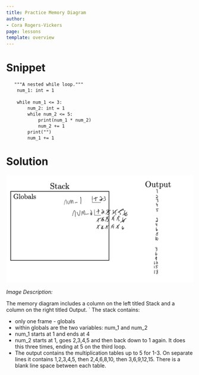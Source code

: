 ```yaml
---
title: Practice Memory Diagram
author:
- Cora Rogers-Vickers
page: lessons
template: overview
---
```


# Snippet

<pre>
<code class="python">   """A nested while loop."""
    num_1: int = 1

    while num_1 <= 3:
        num_2: int = 1
        while num_2 <= 5:
            print(num_1 * num_2)
            num_2 += 1
        print("")  
        num_1 += 1
</code></pre>

# Solution

<img class="img-fluid" src="./nested-while.jpeg" alt="(Image Description as one line:) The memory diagram includes a column on the left titled Stack and a column on the right titled Output. The stack contains vars num_1 and num_2, and the output has the multiplication tables for 1-3."  />

*Image Description:* 

The memory diagram includes a column on the left titled Stack and a column on the right titled Output. 
`
The stack contains:

* only one frame - globals
* within globals are the two variables: num_1 and num_2
* num_1 starts at 1 and ends at 4
* num_2 starts at 1, goes 2,3,4,5 and then back down to 1 again.  It does this three times, ending at 5 on the third loop.
* The output contains the multiplication tables up to 5 for 1-3.  On separate lines it contains 1,2,3,4,5, then 2,4,6,8,10, then 3,6,9,12,15.  There is a blank line space between each table.



